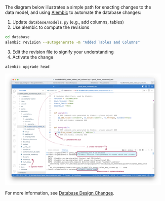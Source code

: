 The diagram below illustrates a simple path for enacting changes to the data model, and using [Alembic](https://alembic.sqlalchemy.org/en/latest/index.html) to automate the database changes:

1. Update `database/models.py` (e.g., add columns, tables)
2. Use alembic to compute the revisions
```bash
cd database
alembic revision --autogenerate -m "Added Tables and Columns"
```
3. Edit the revision file to signify your understanding
4. Activate the change
```bash
alembic upgrade head 
```

![alembic example](https://github.com/ApiLogicServer/Docs/blob/main/docs/images/database/alembic/alembic-overview.png?raw=true)


For more information, see [Database Design Changes](https://apilogicserver.github.io/Docs/Database-Changes/).